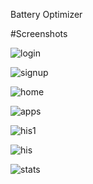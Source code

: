 Battery Optimizer 

#Screenshots

![login](https://user-images.githubusercontent.com/70880294/169248608-bdbd1642-ff35-4e7e-a18a-90c27a4383b9.png)

![signup](https://user-images.githubusercontent.com/70880294/169248610-6923030e-7711-4b6c-964c-2b126eacac8d.png)

![home](https://user-images.githubusercontent.com/70880294/169248607-fac6b04f-3cc8-45e4-9363-4898a4cb401b.png)

![apps](https://user-images.githubusercontent.com/70880294/169248592-8116a1b4-3b8f-4f28-9de8-4ffc3059f362.png)

![his1](https://user-images.githubusercontent.com/70880294/169248600-8e710a4b-cf46-41ef-8b2d-237d0e983809.png)

![his](https://user-images.githubusercontent.com/70880294/169248598-c416314c-dd51-4c2f-b737-154db276ca33.png)

![stats](https://user-images.githubusercontent.com/70880294/169248615-e57ebf84-c306-4260-8359-ab74bcd6cac0.png)
